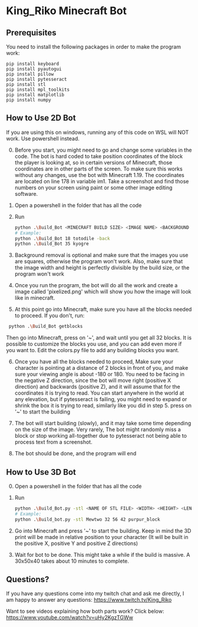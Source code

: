 # King_Riko Minecraft Bot 

## Prerequisites

You need to install the following packages in order to make the program work:

```
pip install keyboard
pip install pyautogui
pip install pillow
pip install pytesseract
pip install stl
pip install mpl_toolkits
pip install matplotlib 
pip install numpy
```

## How to Use 2D Bot

If you are using this on windows, running any of this code on WSL will NOT work. Use powershell instead.

0. Before you start, you might need to go and change some variables in the code.
The bot is hard coded to take position coordinates of the block the player is looking at, so in certain versions of Minecraft, those coordinates are in other parts of the screen.
To make sure this works without any changes, use the bot with Minecraft 1.19.
The coordinates are located on line 178 in variable im1. Take a screenshot and find those numbers on your screen using paint or some other image editing software.

1. Open a powershell in the folder that has all the code

2. Run 

   ```bash
   python .\Build_Bot <MINECRAFT BUILD SIZE> <IMAGE NAME> <BACKGROUND REMOVAL>
   # Example:
   python .\Build_Bot 18 totodile -back
   python .\Build_Bot 35 kyogre
   ```

3. Background removal is optional and make sure that the images you use are squares, otherwise the program won't work.
Also, make sure that the image width and height is perfectly divisible by the build size, or the program won't work

4. Once you run the program, the bot will do all the work and create a image called 'pixelized.png' which will show you how the image will look like in minecraft.

5. At this point go into Minecraft, make sure you have all the blocks needed to proceed.
If you don't, run:
  ```bash
   python .\Build_Bot getblocks
   ```
Then go into Minecraft, press on '~', and wait until you get all 32 blocks.
It is possible to customize the blocks you use, and you can add even more if you want to.
Edit the colors.py file to add any building blocks you want.

6. Once you have all the blocks needed to proceed, Make sure your character is pointing at a distance of 2 blocks in front of you, and make sure your viewing angle is about -180 or 180.
You need to be facing in the negative Z direction, since the bot will move right (positive X direction) and backwards (positive Z), and it will assume that for the coordinates it is trying to read.
You can start anywhere in the world at any elevation, but if pytesseract is failing, you might need to expand or shrink the box it is trying to read, similarly like you did in step 5.
press on '~' to start the building

7. The bot will start building (slowly), and it may take some time depending on the size of the image.
Very rarely, The bot might randomly miss a block or stop working all-together due to pytesseract not being able to process text from a screenshot.

8. The bot should be done, and the program will end

## How to Use 3D Bot

0. Open a powershell in the folder that has all the code

1. Run 

   ```bash
   python .\Build_Bot.py -stl <NAME OF STL FILE> <WIDTH> <HEIGHT> <LENGTH> <NAME OF BLOCK TO PLACE>
   # Example:
   python .\Build_bot.py -stl Mewtwo 32 56 42 purpur_block
   ```
2. Go into Minecraft and press '~' to start the building. Keep in mind the 3D print will be made in relative position to your character
(It will be built in the positive X, positive Y and positive Z directions)

3. Wait for bot to be done. This might take a while if the build is massive. A 30x50x40 takes about 10 minutes to complete.

## Questions?

If you have any questions come into my twitch chat and ask me directly, I am happy to answer any questions:
https://www.twitch.tv/King_Riko

Want to see videos explaining how both parts work? Click below:
https://www.youtube.com/watch?v=uHy2KgzTGWw
